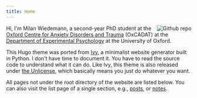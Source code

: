```yaml
---
title: Home
---
```


<img src="/images/portrait.png" style="max-width:20%;min-width:50px;float:right;" alt="Github repo" />

Hi, I'm Milan Wiedemann, a second-year PhD student at the [Oxford Centre for Anxiety Disorders and Trauma](https://www.psy.ox.ac.uk/research/oxford-centre-for-anxiety-disorders-and-trauma) (OxCADAT) at the [Department of Experimental Psychology](https://www.psy.ox.ac.uk) at the University of Oxford.

This Hugo theme was ported from [Ivy](https://github.com/dmulholland/ivy), a minimalist website generator built in Python. I don't have time to document it. You have to read the source code to understand what it can do. Like Ivy, this theme is also released under [the Unlicense](https://en.wikipedia.org/wiki/Unlicense), which basically means you just do whatever you want.

All pages not under the root directory of the website are listed below. You can also visit the list page of a single section, e.g., [posts](/post/), or [notes](/note/).
